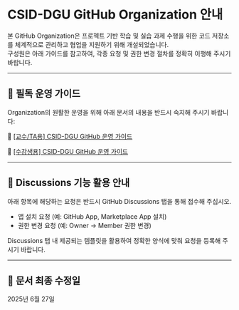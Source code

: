 # CSID-DGU GitHub Organization 안내

본 GitHub Organization은 프로젝트 기반 학습 및 실습 과제 수행을 위한 코드 저장소를 체계적으로 관리하고 협업을 지원하기 위해 개설되었습니다.  
구성원은 아래 가이드를 참고하여, 각종 요청 및 권한 변경 절차를 정확히 이행해 주시기 바랍니다.

---

## 📘 필독 운영 가이드

Organization의 원활한 운영을 위해 아래 문서의 내용을 반드시 숙지해 주시기 바랍니다:

📎 [[교수/TA용] CSID-DGU GitHub 운영 가이드](https://github.com/CSID-DGU/admin/raw/main/Prof-TA-CSID-DGU-Guide.pdf)

📎 [[수강생용] CSID-DGU GitHub 운영 가이드](https://github.com/CSID-DGU/admin/raw/main/Student-CSID-DGU-Guide.pdf)

---

## 💬 Discussions 기능 활용 안내

아래 항목에 해당하는 요청은 반드시 GitHub Discussions 탭을 통해 접수해 주십시오.

- 앱 설치 요청 (예: GitHub App, Marketplace App 설치)
- 권한 변경 요청 (예: Owner → Member 권한 변경)

Discussions 탭 내 제공되는 템플릿을 활용하여 정확한 양식에 맞춰 요청을 등록해 주시기 바랍니다.

---

## 📅 문서 최종 수정일

2025년 6월 27일
